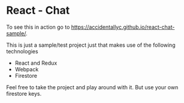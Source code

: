 # React - Chat

To see this in action go to https://accidentallyc.github.io/react-chat-sample/.

This is just a sample/test project just that makes use of the following technologies

* React and Redux
* Webpack
* Firestore

Feel free to take the project and play around with it. But use your own firestore keys.
